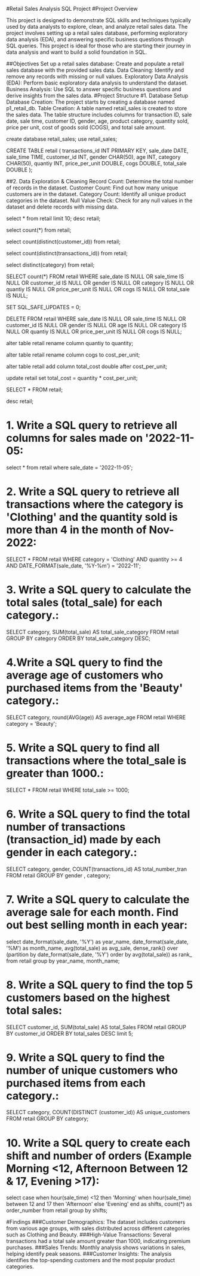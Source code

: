 #Retail Sales Analysis SQL Project
#Project Overview

This project is designed to demonstrate SQL skills and techniques typically used by data analysts to explore, clean, and analyze retail sales data. The project involves setting up a retail sales database, performing exploratory data analysis (EDA), and answering specific business questions through SQL queries. This project is ideal for those who are starting their journey in data analysis and want to build a solid foundation in SQL.

##Objectives
Set up a retail sales database: Create and populate a retail sales database with the provided sales data.
Data Cleaning: Identify and remove any records with missing or null values.
Exploratory Data Analysis (EDA): Perform basic exploratory data analysis to understand the dataset.
Business Analysis: Use SQL to answer specific business questions and derive insights from the sales data.
#Project Structure
#1. Database Setup
Database Creation: The project starts by creating a database named p1_retail_db.
Table Creation: A table named retail_sales is created to store the sales data. The table structure includes columns for transaction ID, sale date, sale time, customer ID, gender, age, product category, quantity sold, price per unit, cost of goods sold (COGS), and total sale amount.

create database retail_sales;
use retail_sales;

CREATE TABLE retail (
    transactions_id INT PRIMARY KEY,
    sale_date DATE,
    sale_time TIME,
    customer_id INT,
    gender CHAR(50),
    age INT,
    category CHAR(50),
    quantiy INT,
    price_per_unit DOUBLE,
    cogs DOUBLE,
    total_sale DOUBLE
);

##2. Data Exploration & Cleaning
Record Count: Determine the total number of records in the dataset.
Customer Count: Find out how many unique customers are in the dataset.
Category Count: Identify all unique product categories in the dataset.
Null Value Check: Check for any null values in the dataset and delete records with missing data.

select * from retail limit 10;
desc retail;

select count(*) from retail;

select count(distinct(customer_id)) from retail;

select count(distinct(transactions_id)) from retail;

select distinct(category) from retail;

SELECT count(*) FROM retail
WHERE
    sale_date IS NULL 
        OR sale_time IS NULL
        OR customer_id IS NULL
        OR gender IS NULL
        OR category IS NULL
        OR quantiy IS NULL
        OR price_per_unit IS NULL
        OR cogs IS NULL
        OR total_sale IS NULL;
        
SET SQL_SAFE_UPDATES = 0;

DELETE FROM retail
WHERE 
    sale_date IS NULL OR sale_time IS NULL OR customer_id IS NULL OR 
    gender IS NULL OR age IS NULL OR category IS NULL OR 
    quantiy IS NULL OR price_per_unit IS NULL OR cogs IS NULL;
    
alter table retail
rename column quantiy to quantity;

alter table retail
rename column cogs to cost_per_unit;

alter table retail
add column total_cost double after cost_per_unit;

update retail
set total_cost = quantity * cost_per_unit;

SELECT * FROM retail;

desc retail;

# 1. Write a SQL query to retrieve all columns for sales made on '2022-11-05:
select * from retail where sale_date = '2022-11-05';

# 2. Write a SQL query to retrieve all transactions where the category is 'Clothing' and the quantity sold is more than 4 in the month of Nov-2022:
SELECT * FROM retail
WHERE
    category = 'Clothing' AND quantity >= 4
    AND DATE_FORMAT(sale_date, '%Y-%m') = '2022-11';
    
# 3. Write a SQL query to calculate the total sales (total_sale) for each category.:
SELECT 
    category, SUM(total_sale) AS total_sale_category
FROM
    retail
GROUP BY category
ORDER BY total_sale_category DESC;

# 4.Write a SQL query to find the average age of customers who purchased items from the 'Beauty' category.:
SELECT 
    category, round(AVG(age)) AS average_age
FROM
    retail
WHERE
    category = 'Beauty';
    
# 5. Write a SQL query to find all transactions where the total_sale is greater than 1000.:
SELECT 
    *
FROM
    retail
WHERE
    total_sale >= 1000;

# 6. Write a SQL query to find the total number of transactions (transaction_id) made by each gender in each category.:

SELECT 
    category,
    gender,
    COUNT(transactions_id) AS total_number_tran
FROM
    retail
GROUP BY gender , category;

# 7. Write a SQL query to calculate the average sale for each month. Find out best selling month in each year:
select
	date_format(sale_date, '%Y') as year_name,
    date_format(sale_date, '%M') as month_name,
    avg(total_sale) as avg_sale,
    dense_rank() over (partition by date_format(sale_date, '%Y') order by avg(total_sale)) as rank_
    from retail 
    group by year_name, month_name;
    
# 8. Write a SQL query to find the top 5 customers based on the highest total sales:
SELECT 
    customer_id, SUM(total_sale) AS total_Sales
FROM
    retail
GROUP BY customer_id
ORDER BY total_sales DESC limit 5;

# 9. Write a SQL query to find the number of unique customers who purchased items from each category.:
SELECT 
    category, COUNT(DISTINCT (customer_id)) AS unique_customers
FROM
    retail
GROUP BY category;

# 10. Write a SQL query to create each shift and number of orders (Example Morning <12, Afternoon Between 12 & 17, Evening >17):
select
	case
		when hour(sale_time) <12 then 'Morning'
        when hour(sale_time) between 12 and 17 then 'Afternoon'
        else 'Evening'
	end as shifts,
    count(*) as order_number
	from
		retail
			group by shifts;

#Findings
###Customer Demographics: The dataset includes customers from various age groups, with sales distributed across different categories such as Clothing and Beauty.
###High-Value Transactions: Several transactions had a total sale amount greater than 1000, indicating premium purchases.
###Sales Trends: Monthly analysis shows variations in sales, helping identify peak seasons.
###Customer Insights: The analysis identifies the top-spending customers and the most popular product categories.
   
